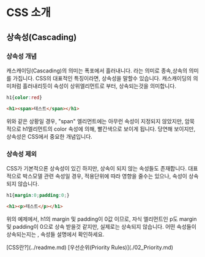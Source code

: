# CSS 소개
## 상속성(Cascading)
### 상속성 개념
캐스캐이딩(Cascading)의 의미는 폭포에서 흘러내니다. 라는 의미로 종속,상속의 의미를 가집니다.
CSS의 대표적인 특징이라면, 상속성을 말할수 있습니다. 캐스캐이딩의 의미처럼 흘러내리듯이 속성이 상위엘리먼트로 부터, 상속되는것을 의미합니다.

```css
h1{color:red}
```
```html
<h1><span>테스트</span></h1>
```

위와 같은 상황일 경우, "span" 엘리먼트에는 아무런 속성이 지정되지 않았지만, 암묵적으로 h1엘리먼트의 color 속성에 의해,
빨간색으로 보이게 됩니다. 당연해 보이지만, 상속성은 CSS에서 중요한 개념입니다.

### 상속성 제외
CSS가 기본적으론 상속성이 있긴 하지만, 상속이 되지 않는 속성들도 존재합니다.
대표적으로 박스모델 관련 속성일 경우, 적용단위에 따라 영향을 줄수는 있으나, 속성이 상속되지 않습니다.

```css
h1{margin:0;padding:0;}
```
```html
<h1><p>테스트</p></h1>
```

위의 예제에서, h1의 margin 및 padding이 0값 이므로, 자식 엘리먼트인 p도 margin 및 padding이 0으로 상속 받을것 같지만,
실제로는 상속되지 않습니다. 어떤 속성들이 상속되는지는 , 속성들 설명에서 확인하세요.

<div class="btnSec">
[CSS란?](../readme.md)
[우선순위(Priority Rules)](./02_Priority.md)
</div>